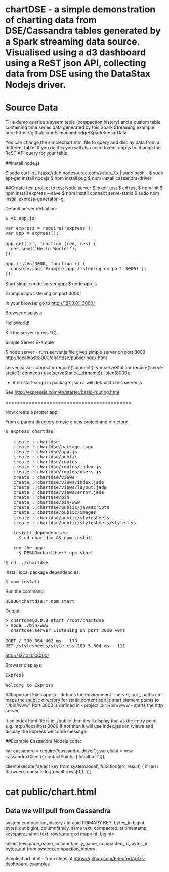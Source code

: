 # chartDSE - a simple demonstration of charting data from DSE/Cassandra tables generated by a Spark streaming data source. Visualised using a d3 dashboard using a ReST json API, collecting data from DSE using the DataStax Nodejs driver.

<H1>Source Data</H1>
THis demo queries a sysem table (compaction history) and a custom table containing time series data generated by this Spark Streaming example here https://github.com/simonambridge/SparkSensorData

You can change the simplechart.html file to query and display data from a different table. If you do this you will also need to edit app.js to change the ReST API query for your table.

##Install node.js

$ sudo curl -sL https://deb.nodesource.com/setup_7.x | sudo bash -
$ sudo apt-get install nodejs
$ npm install pug
$ npm install cassandra-driver

##Create test project to test Node server
$ mkdir test
$ cd test
$ npm init
$ npm install express --save
$ npm install connect serve-static
$ sudo npm install express-generator -g

Default server definition:
<pre>
$ vi app.js

var express = require('express');
var app = express();

app.get('/', function (req, res) {
  res.send('Hello World!');
});

app.listen(3000, function () {
  console.log('Example app listening on port 3000!');
});
</pre>

Start simple node server app:
$ node app.js

Example app listening on port 3000!

In your browser go to http://127.0.0.1:3000/

Browser displays:

HelloWorld!

Kill the server (press ^C).

Simple Server Example

$ node server - runs server.js file
gives simple server on port 8000
http://localhost:8000/chartdse/public/index.html

server.js:
var connect = require('connect');
var serveStatic = require('serve-static');
connect().use(serveStatic(__dirname)).listen(8000);

* if no start script in package .json it will default to this server.js

See http://expressjs.com/en/starter/basic-routing.html

===========================================

Now create a proper app:

From a parent directory create a new project and directory
<pre>
$ express chartdse

   create : chartdse
   create : chartdse/package.json
   create : chartdse/app.js
   create : chartdse/public
   create : chartdse/routes
   create : chartdse/routes/index.js
   create : chartdse/routes/users.js
   create : chartdse/views
   create : chartdse/views/index.jade
   create : chartdse/views/layout.jade
   create : chartdse/views/error.jade
   create : chartdse/bin
   create : chartdse/bin/www
   create : chartdse/public/javascripts
   create : chartdse/public/images
   create : chartdse/public/stylesheets
   create : chartdse/public/stylesheets/style.css

   install dependencies:
     $ cd chartdse && npm install

   run the app:
     $ DEBUG=chartdse:* npm start
</pre>

<pre>
$ cd ../chartdse
</pre>

Install local package dependencies:
<pre>
$ npm install
</pre>

Run the command:
<pre>
DEBUG=chartdse:* npm start           
</pre>
Output:
<pre>
> chartdse@0.0.0 start /root/chartdse
> node ./bin/www
  chartdse:server Listening on port 3000 +0ms

GGET / 200 364.402 ms - 170
GET /stylesheets/style.css 200 5.804 ms - 111
</pre>

http://127.0.0.1:3000/

Browser displays:

<pre>
Express

Welcome to Express
</pre>

##Important Files
app.js - defines the environment - server, port, paths etc. maps the /public directory for static content
app.js start element points to "./bin/www"
Port 3000 is defined in <project_dir>/bin/www - starts the http server

if an index.html file is in ./public then it will display that as the entry point e.g. http://localhost:3000 
If not then it will use index.jade  in /views and display the Express welcome message



##Example Cassandra Nodejs code:

var cassandra = require('cassandra-driver');
var client = new cassandra.Client({ contactPoints: ['localhost']});

client.execute('select key from system.local', function(err, result) {
  if (err) throw err;
  console.log(result.rows[0]);
});




# cat public/chart.html

Data we will pull from Cassandra
--------------------------------

system.compaction_history (
    id uuid PRIMARY KEY,
    bytes_in bigint,
    bytes_out bigint,
    columnfamily_name text,
    compacted_at timestamp,
    keyspace_name text,
    rows_merged map<int, bigint>

select keyspace_name, columnfamily_name, compacted_at, bytes_in, bytes_out from system.compaction_history

Simplechart.html - from ideas at https://github.com/ESeufert/d3.js-dashboard-examples






